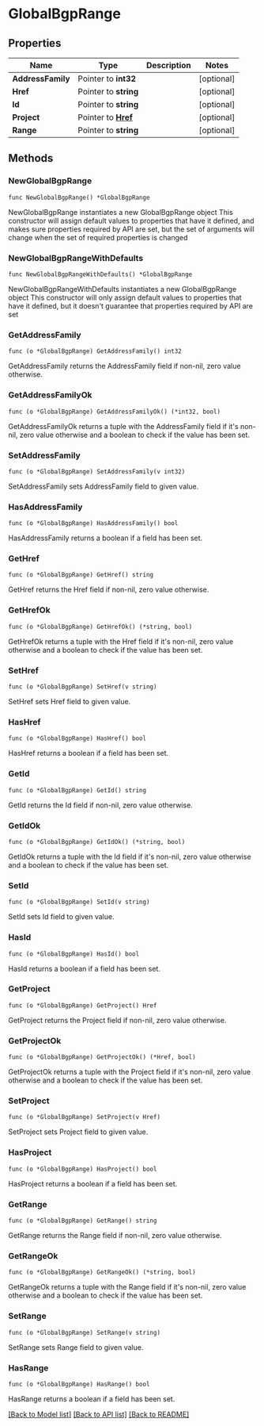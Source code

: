 # GlobalBgpRange

## Properties

Name | Type | Description | Notes
------------ | ------------- | ------------- | -------------
**AddressFamily** | Pointer to **int32** |  | [optional] 
**Href** | Pointer to **string** |  | [optional] 
**Id** | Pointer to **string** |  | [optional] 
**Project** | Pointer to [**Href**](Href.md) |  | [optional] 
**Range** | Pointer to **string** |  | [optional] 

## Methods

### NewGlobalBgpRange

`func NewGlobalBgpRange() *GlobalBgpRange`

NewGlobalBgpRange instantiates a new GlobalBgpRange object
This constructor will assign default values to properties that have it defined,
and makes sure properties required by API are set, but the set of arguments
will change when the set of required properties is changed

### NewGlobalBgpRangeWithDefaults

`func NewGlobalBgpRangeWithDefaults() *GlobalBgpRange`

NewGlobalBgpRangeWithDefaults instantiates a new GlobalBgpRange object
This constructor will only assign default values to properties that have it defined,
but it doesn't guarantee that properties required by API are set

### GetAddressFamily

`func (o *GlobalBgpRange) GetAddressFamily() int32`

GetAddressFamily returns the AddressFamily field if non-nil, zero value otherwise.

### GetAddressFamilyOk

`func (o *GlobalBgpRange) GetAddressFamilyOk() (*int32, bool)`

GetAddressFamilyOk returns a tuple with the AddressFamily field if it's non-nil, zero value otherwise
and a boolean to check if the value has been set.

### SetAddressFamily

`func (o *GlobalBgpRange) SetAddressFamily(v int32)`

SetAddressFamily sets AddressFamily field to given value.

### HasAddressFamily

`func (o *GlobalBgpRange) HasAddressFamily() bool`

HasAddressFamily returns a boolean if a field has been set.

### GetHref

`func (o *GlobalBgpRange) GetHref() string`

GetHref returns the Href field if non-nil, zero value otherwise.

### GetHrefOk

`func (o *GlobalBgpRange) GetHrefOk() (*string, bool)`

GetHrefOk returns a tuple with the Href field if it's non-nil, zero value otherwise
and a boolean to check if the value has been set.

### SetHref

`func (o *GlobalBgpRange) SetHref(v string)`

SetHref sets Href field to given value.

### HasHref

`func (o *GlobalBgpRange) HasHref() bool`

HasHref returns a boolean if a field has been set.

### GetId

`func (o *GlobalBgpRange) GetId() string`

GetId returns the Id field if non-nil, zero value otherwise.

### GetIdOk

`func (o *GlobalBgpRange) GetIdOk() (*string, bool)`

GetIdOk returns a tuple with the Id field if it's non-nil, zero value otherwise
and a boolean to check if the value has been set.

### SetId

`func (o *GlobalBgpRange) SetId(v string)`

SetId sets Id field to given value.

### HasId

`func (o *GlobalBgpRange) HasId() bool`

HasId returns a boolean if a field has been set.

### GetProject

`func (o *GlobalBgpRange) GetProject() Href`

GetProject returns the Project field if non-nil, zero value otherwise.

### GetProjectOk

`func (o *GlobalBgpRange) GetProjectOk() (*Href, bool)`

GetProjectOk returns a tuple with the Project field if it's non-nil, zero value otherwise
and a boolean to check if the value has been set.

### SetProject

`func (o *GlobalBgpRange) SetProject(v Href)`

SetProject sets Project field to given value.

### HasProject

`func (o *GlobalBgpRange) HasProject() bool`

HasProject returns a boolean if a field has been set.

### GetRange

`func (o *GlobalBgpRange) GetRange() string`

GetRange returns the Range field if non-nil, zero value otherwise.

### GetRangeOk

`func (o *GlobalBgpRange) GetRangeOk() (*string, bool)`

GetRangeOk returns a tuple with the Range field if it's non-nil, zero value otherwise
and a boolean to check if the value has been set.

### SetRange

`func (o *GlobalBgpRange) SetRange(v string)`

SetRange sets Range field to given value.

### HasRange

`func (o *GlobalBgpRange) HasRange() bool`

HasRange returns a boolean if a field has been set.


[[Back to Model list]](../README.md#documentation-for-models) [[Back to API list]](../README.md#documentation-for-api-endpoints) [[Back to README]](../README.md)


